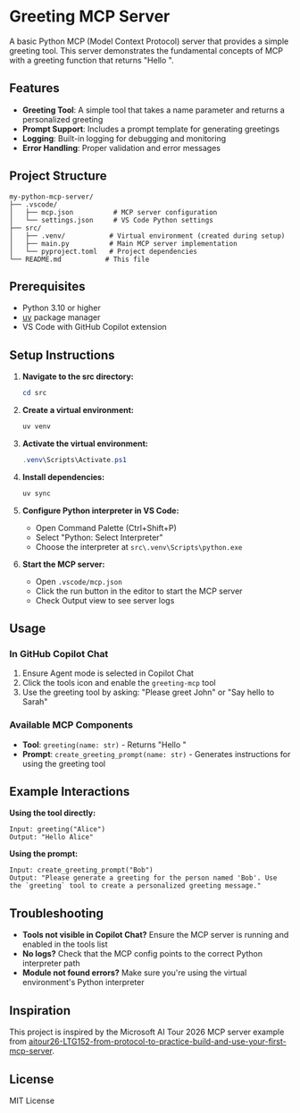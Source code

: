 # Greeting MCP Server

A basic Python MCP (Model Context Protocol) server that provides a simple greeting tool. This server demonstrates the fundamental concepts of MCP with a greeting function that returns "Hello <your name>".

## Features

- **Greeting Tool**: A simple tool that takes a name parameter and returns a personalized greeting
- **Prompt Support**: Includes a prompt template for generating greetings
- **Logging**: Built-in logging for debugging and monitoring
- **Error Handling**: Proper validation and error messages

## Project Structure

```
my-python-mcp-server/
├── .vscode/
│   ├── mcp.json          # MCP server configuration
│   └── settings.json     # VS Code Python settings
├── src/
│   ├── .venv/           # Virtual environment (created during setup)
│   ├── main.py          # Main MCP server implementation
│   └── pyproject.toml   # Project dependencies
└── README.md           # This file
```

## Prerequisites

- Python 3.10 or higher
- [uv](https://docs.astral.sh/uv/getting-started/installation/) package manager
- VS Code with GitHub Copilot extension

## Setup Instructions

1. **Navigate to the src directory:**
   ```powershell
   cd src
   ```

2. **Create a virtual environment:**
   ```powershell
   uv venv
   ```

3. **Activate the virtual environment:**
   ```powershell
   .venv\Scripts\Activate.ps1
   ```

4. **Install dependencies:**
   ```powershell
   uv sync
   ```

5. **Configure Python interpreter in VS Code:**
   - Open Command Palette (Ctrl+Shift+P)
   - Select "Python: Select Interpreter"
   - Choose the interpreter at `src\.venv\Scripts\python.exe`

6. **Start the MCP server:**
   - Open `.vscode/mcp.json`
   - Click the run button in the editor to start the MCP server
   - Check Output view to see server logs

## Usage

### In GitHub Copilot Chat

1. Ensure Agent mode is selected in Copilot Chat
2. Click the tools icon and enable the `greeting-mcp` tool
3. Use the greeting tool by asking: "Please greet John" or "Say hello to Sarah"

### Available MCP Components

- **Tool**: `greeting(name: str)` - Returns "Hello <name>"
- **Prompt**: `create_greeting_prompt(name: str)` - Generates instructions for using the greeting tool

## Example Interactions

**Using the tool directly:**
```
Input: greeting("Alice")
Output: "Hello Alice"
```

**Using the prompt:**
```
Input: create_greeting_prompt("Bob")
Output: "Please generate a greeting for the person named 'Bob'. Use the `greeting` tool to create a personalized greeting message."
```

## Troubleshooting

- **Tools not visible in Copilot Chat?** Ensure the MCP server is running and enabled in the tools list
- **No logs?** Check that the MCP config points to the correct Python interpreter path
- **Module not found errors?** Make sure you're using the virtual environment's Python interpreter

## Inspiration

This project is inspired by the Microsoft AI Tour 2026 MCP server example from [aitour26-LTG152-from-protocol-to-practice-build-and-use-your-first-mcp-server](https://github.com/microsoft/aitour26-LTG152-from-protocol-to-practice-build-and-use-your-first-mcp-server).

## License

MIT License